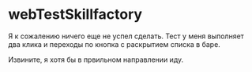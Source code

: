 # webTestSkillfactory

Я к сожалению ничего еще не успел сделать. 
Тест у меня выполняет два клика и переходы по кнопка с раскрытием списка в баре. 

Извините, я хотя бы в првильном направлении иду. 
